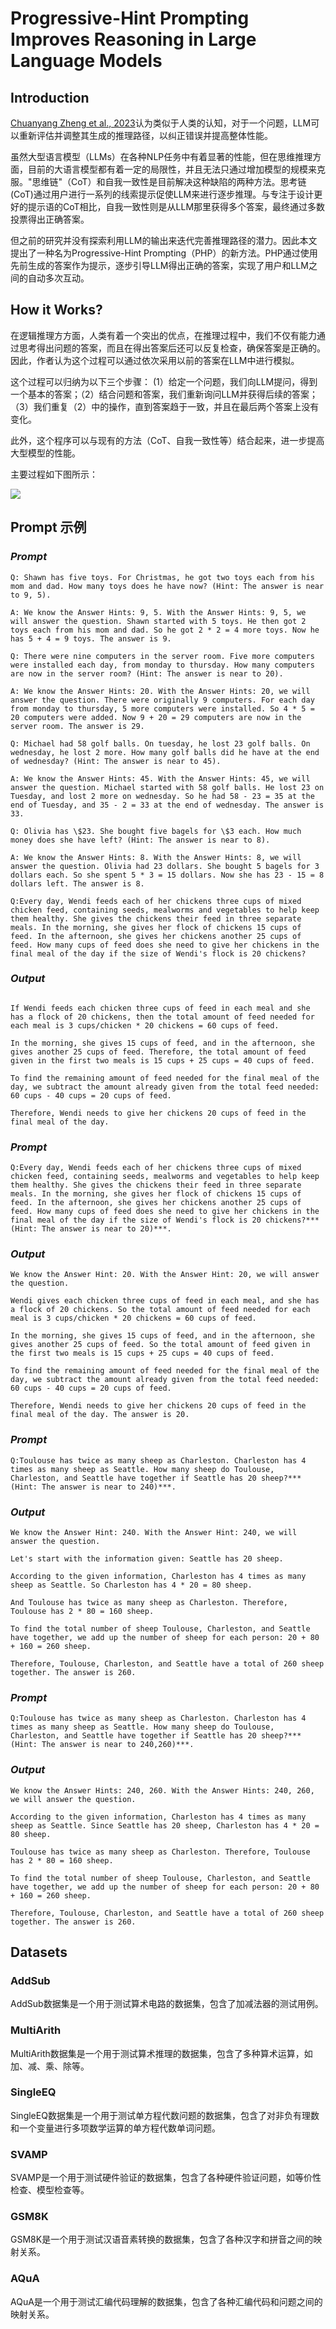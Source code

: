 # **Progressive-Hint Prompting Improves Reasoning in Large Language Models**

## Introduction

[Chuanyang Zheng et al., 2023](https://arxiv.org/abs/2304.09797)认为类似于人类的认知，对于一个问题，LLM可以重新评估并调整其生成的推理路径，以纠正错误并提高整体性能。

虽然大型语言模型（LLMs）在各种NLP任务中有着显著的性能，但在思维推理方面，目前的大语言模型都有着一定的局限性，并且无法只通过增加模型的规模来克服。"思维链"（CoT）和自我一致性是目前解决这种缺陷的两种方法。思考链(CoT)通过用户进行一系列的线索提示促使LLM来进行逐步推理。与专注于设计更好的提示语的CoT相比，自我一致性则是从LLM那里获得多个答案，最终通过多数投票得出正确答案。

但之前的研究并没有探索利用LLM的输出来迭代完善推理路径的潜力。因此本文提出了一种名为Progressive-Hint Prompting（PHP）的新方法。PHP通过使用先前生成的答案作为提示，逐步引导LLM得出正确的答案，实现了用户和LLM之间的自动多次互动。



## How it Works?

在逻辑推理方方面，人类有着一个突出的优点，在推理过程中，我们不仅有能力通过思考得出问题的答案，而且在得出答案后还可以反复检查，确保答案是正确的。因此，作者认为这个过程可以通过依次采用以前的答案在LLM中进行模拟。

这个过程可以归纳为以下三个步骤： (1）给定一个问题，我们向LLM提问，得到一个基本的答案；（2）结合问题和答案，我们重新询问LLM并获得后续的答案；（3）我们重复（2）中的操作，直到答案趋于一致，并且在最后两个答案上没有变化。

此外，这个程序可以与现有的方法（CoT、自我一致性等）结合起来，进一步提高大型模型的性能。

主要过程如下图所示：

![](picture\PHP.png)



## Prompt 示例

### *Prompt*
```
Q: Shawn has five toys. For Christmas, he got two toys each from his mom and dad. How many toys does he have now? (Hint: The answer is near to 9, 5). 

A: We know the Answer Hints: 9, 5. With the Answer Hints: 9, 5, we will answer the question. Shawn started with 5 toys. He then got 2 toys each from his mom and dad. So he got 2 * 2 = 4 more toys. Now he has 5 + 4 = 9 toys. The answer is 9. 

Q: There were nine computers in the server room. Five more computers were installed each day, from monday to thursday. How many computers are now in the server room? (Hint: The answer is near to 20). 

A: We know the Answer Hints: 20. With the Answer Hints: 20, we will answer the question. There were originally 9 computers. For each day from monday to thursday, 5 more computers were installed. So 4 * 5 = 20 computers were added. Now 9 + 20 = 29 computers are now in the server room. The answer is 29. 

Q: Michael had 58 golf balls. On tuesday, he lost 23 golf balls. On wednesday, he lost 2 more. How many golf balls did he have at the end of wednesday? (Hint: The answer is near to 45). 

A: We know the Answer Hints: 45. With the Answer Hints: 45, we will answer the question. Michael started with 58 golf balls. He lost 23 on Tuesday, and lost 2 more on wednesday. So he had 58 - 23 = 35 at the end of Tuesday, and 35 - 2 = 33 at the end of wednesday. The answer is 33. 

Q: Olivia has \$23. She bought five bagels for \$3 each. How much money does she have left? (Hint: The answer is near to 8). 

A: We know the Answer Hints: 8. With the Answer Hints: 8, we will answer the question. Olivia had 23 dollars. She bought 5 bagels for 3 dollars each. So she spent 5 * 3 = 15 dollars. Now she has 23 - 15 = 8 dollars left. The answer is 8. 

Q:Every day, Wendi feeds each of her chickens three cups of mixed chicken feed, containing seeds, mealworms and vegetables to help keep them healthy. She gives the chickens their feed in three separate meals. In the morning, she gives her flock of chickens 15 cups of feed. In the afternoon, she gives her chickens another 25 cups of feed. How many cups of feed does she need to give her chickens in the final meal of the day if the size of Wendi's flock is 20 chickens?

```

### *Output*

```

If Wendi feeds each chicken three cups of feed in each meal and she has a flock of 20 chickens, then the total amount of feed needed for each meal is 3 cups/chicken * 20 chickens = 60 cups of feed.

In the morning, she gives 15 cups of feed, and in the afternoon, she gives another 25 cups of feed. Therefore, the total amount of feed given in the first two meals is 15 cups + 25 cups = 40 cups of feed.

To find the remaining amount of feed needed for the final meal of the day, we subtract the amount already given from the total feed needed: 60 cups - 40 cups = 20 cups of feed.

Therefore, Wendi needs to give her chickens 20 cups of feed in the final meal of the day.
```

### *Prompt*

```
Q:Every day, Wendi feeds each of her chickens three cups of mixed chicken feed, containing seeds, mealworms and vegetables to help keep them healthy. She gives the chickens their feed in three separate meals. In the morning, she gives her flock of chickens 15 cups of feed. In the afternoon, she gives her chickens another 25 cups of feed. How many cups of feed does she need to give her chickens in the final meal of the day if the size of Wendi's flock is 20 chickens?***(Hint: The answer is near to 20)***.
```

### *Output*

```
We know the Answer Hint: 20. With the Answer Hint: 20, we will answer the question.

Wendi gives each chicken three cups of feed in each meal, and she has a flock of 20 chickens. So the total amount of feed needed for each meal is 3 cups/chicken * 20 chickens = 60 cups of feed.

In the morning, she gives 15 cups of feed, and in the afternoon, she gives another 25 cups of feed. So the total amount of feed given in the first two meals is 15 cups + 25 cups = 40 cups of feed.

To find the remaining amount of feed needed for the final meal of the day, we subtract the amount already given from the total feed needed: 60 cups - 40 cups = 20 cups of feed.

Therefore, Wendi needs to give her chickens 20 cups of feed in the final meal of the day. The answer is 20.

```

### *Prompt*

```
Q:Toulouse has twice as many sheep as Charleston. Charleston has 4 times as many sheep as Seattle. How many sheep do Toulouse, Charleston, and Seattle have together if Seattle has 20 sheep?***(Hint: The answer is near to 240)***.
```

### *Output*

```
We know the Answer Hint: 240. With the Answer Hint: 240, we will answer the question.

Let's start with the information given: Seattle has 20 sheep.

According to the given information, Charleston has 4 times as many sheep as Seattle. So Charleston has 4 * 20 = 80 sheep.

And Toulouse has twice as many sheep as Charleston. Therefore, Toulouse has 2 * 80 = 160 sheep.

To find the total number of sheep Toulouse, Charleston, and Seattle have together, we add up the number of sheep for each person: 20 + 80 + 160 = 260 sheep.

Therefore, Toulouse, Charleston, and Seattle have a total of 260 sheep together. The answer is 260.
```
### *Prompt*

```
Q:Toulouse has twice as many sheep as Charleston. Charleston has 4 times as many sheep as Seattle. How many sheep do Toulouse, Charleston, and Seattle have together if Seattle has 20 sheep?***(Hint: The answer is near to 240,260)***.
```
### *Output*

```
We know the Answer Hints: 240, 260. With the Answer Hints: 240, 260, we will answer the question.

According to the given information, Charleston has 4 times as many sheep as Seattle. Since Seattle has 20 sheep, Charleston has 4 * 20 = 80 sheep.

Toulouse has twice as many sheep as Charleston. Therefore, Toulouse has 2 * 80 = 160 sheep.

To find the total number of sheep Toulouse, Charleston, and Seattle have together, we add up the number of sheep for each person: 20 + 80 + 160 = 260 sheep.

Therefore, Toulouse, Charleston, and Seattle have a total of 260 sheep together. The answer is 260.
```


## Datasets

### AddSub
AddSub数据集是一个用于测试算术电路的数据集，包含了加减法器的测试用例。

### MultiArith
MultiArith数据集是一个用于测试算术推理的数据集，包含了多种算术运算，如加、减、乘、除等。

### SingleEQ
SingleEQ数据集是一个用于测试单方程代数问题的数据集，包含了对非负有理数和一个变量进行多项数学运算的单方程代数单词问题。

### SVAMP
SVAMP是一个用于测试硬件验证的数据集，包含了各种硬件验证问题，如等价性检查、模型检查等。

### GSM8K
GSM8K是一个用于测试汉语音素转换的数据集，包含了各种汉字和拼音之间的映射关系。

### AQuA
AQuA是一个用于测试汇编代码理解的数据集，包含了各种汇编代码和问题之间的映射关系。







